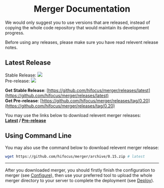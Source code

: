 <h1 align="center">Merger Documentation</h1>

We would only suggest you to use versions that are released, instead of copying the whole code repository that would maintain its development progress.

Before using any releases, please make sure you have read relevent release notes.

## Latest Release

Stable Release: ![](https://img.shields.io/github/v/release/hifocus/merger?style=flat-square)<br>
Pre-release: ![](https://img.shields.io/github/v/release/hifocus/merger?include_prereleases&style=flat-square)

**Get Stable Release**: [https://github.com/hifocus/merger/releases/latest](https://github.com/hifocus/merger/releases/latest)<br>
**Get Pre-release**: [https://github.com/hifocus/merger/releases/tag/0.20](https://github.com/hifocus/merger/releases/tag/0.20)

You may use the links below to download relevent merger releases:<br>
**[Latest](https://github.com/hifocus/merger/archive/0.15.zip) / [Pre-release](https://github.com/hifocus/merger/archive/0.20.zip)**

## Using Command Line

You may also use the command below to download relevent merger release:

```bash
wget https://github.com/hifocus/merger/archive/0.15.zip # latest
```

<hr>

After you downloaded merger, you should firstly finish the configuration to merger (see [Configure](/configure)), then use your preferred tool to upload the whole merger directory to your server to complete the deployment (see [Deploy](/deploy)).